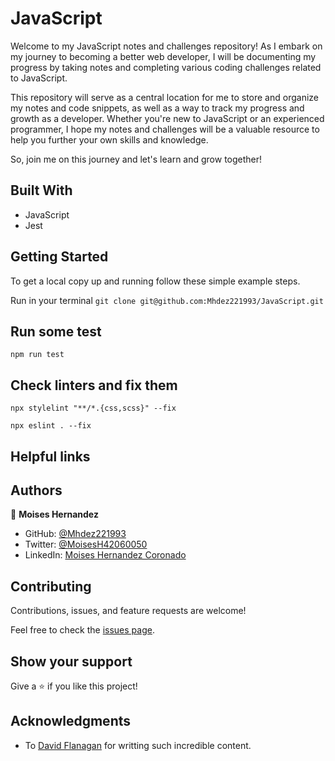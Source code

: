 # JavaScript
Welcome to my JavaScript notes and challenges repository! As I embark on my journey to becoming a better web developer, I will be documenting my progress by taking notes and completing various coding challenges related to JavaScript.

This repository will serve as a central location for me to store and organize my notes and code snippets, as well as a way to track my progress and growth as a developer. Whether you're new to JavaScript or an experienced programmer, I hope my notes and challenges will be a valuable resource to help you further your own skills and knowledge.

So, join me on this journey and let's learn and grow together!

## Built With

- JavaScript
- Jest

## Getting Started

To get a local copy up and running follow these simple example steps.

Run in your terminal `git clone git@github.com:Mhdez221993/JavaScript.git`

## Run some test

```
npm run test
```

## Check linters and fix them

```
npx stylelint "**/*.{css,scss}" --fix
```

```
npx eslint . --fix
```

## Helpful links


## Authors

👤 **Moises Hernandez**

- GitHub: [@Mhdez221993](https://github.com/Mhdez221993)
- Twitter: [@MoisesH42060050](https://twitter.com/MoisesH42060050)
- LinkedIn: [Moises Hernandez Coronado](https://www.linkedin.com/in/moises-hernandez-9bbb17145/)

## Contributing

Contributions, issues, and feature requests are welcome!

Feel free to check the [issues page](https://github.com/Mhdez221993/JavaScript/issues).

## Show your support
Give a ⭐️ if you like this project!

## Acknowledgments

- To [David Flanagan](https://www.oreilly.com/library/view/javascript-the-definitive/9781491952016/) for writting such incredible content.
